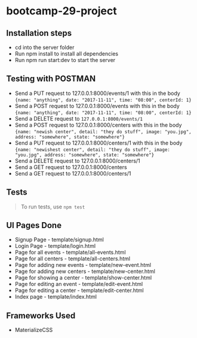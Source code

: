 # bootcamp-29-project

## Installation steps
* cd into the server folder
* Run npm install to install all dependencies
* Run npm run start:dev to start the server

## Testing with POSTMAN
* Send a PUT request to 127.0.0.1:8000/events/1 with this in the body `{name: "anything", date: "2017-11-11", time: "08:00", centerId: 1}`
* Send a POST request to 127.0.0.1:8000/events with this in the body `{name: "anything", date: "2017-11-11", time: "08:00", centerId: 1}`
* Send a DELETE request to `127.0.0.1:8000/events/1`
* Send a POST request to 127.0.0.1:8000/centers with this in the body `{name: "newish center", detail: "they do stuff", image: "you.jpg", address: "somewhere", state: "somewhere"}`
* Send a PUT request to 127.0.0.1:8000/centers/1 with this in the body `{name: "newishest center", detail: "they do stuff", image: "you.jpg", address: "somewhere", state: "somewhere"}`
* Send a DELETE request to 127.0.0.1:8000/centers/1
* Send a GET request to 127.0.0.1:8000/centers
* Send a GET request to 127.0.0.1:8000/centers/1

## Tests
> To run tests, use `npm test`

## UI Pages Done
+ Signup Page - template/signup.html
+ Login Page - template/login.html
+ Page for all events - template/all-events.html
+ Page for all centers - template/all-centers.html
+ Page for adding new events - template/new-event.html
+ Page for adding new centers - template/new-center.html
+ Page for showing a center - template/show-center.html
+ Page for editing an event - template/edit-event.html
+ Page for editing a center - template/edit-center.html
+ Index page - template/index.html

## Frameworks Used
+ MaterializeCSS
